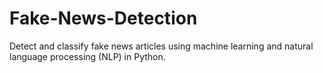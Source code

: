 # Fake-News-Detection
Detect and classify fake news articles using machine learning and natural language processing (NLP) in Python.
